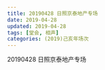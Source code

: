 ```yaml
---
title: 20190428 日照京泰地产专场
date: 2019-04-28
updated: 2019-04-28
tags: [堂会, 相声]
categories: (2019)己亥年场次
---
```

20190428 日照京泰地产专场